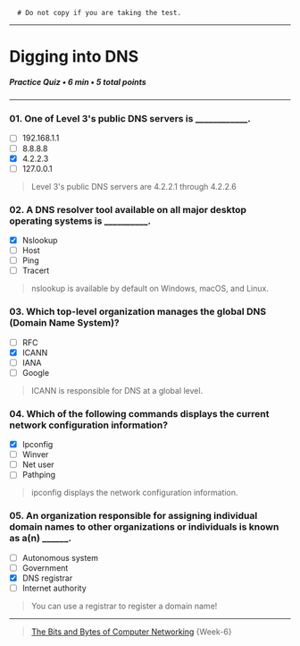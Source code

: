 ```
  # Do not copy if you are taking the test.
```
--- 

# Digging into DNS        
##### Practice Quiz • 6 min • 5 total points 
----- 


### 01.  One of Level 3's public DNS servers is ____________.
       
- [ ]  192.168.1.1       
- [ ]  8.8.8.8       
- [x]  4.2.2.3       
- [ ]  127.0.0.1  

> Level 3's public DNS servers are 4.2.2.1 through 4.2.2.6


### 02.  A DNS resolver tool available on all major desktop operating systems is __________.
       
- [x]  Nslookup       
- [ ]  Host       
- [ ]  Ping       
- [ ]  Tracert    

> nslookup is available by default on Windows, macOS, and Linux.


### 03.  Which top-level organization manages the global DNS (Domain Name System)?
       
- [ ]  RFC       
- [x]  ICANN       
- [ ]  IANA       
- [ ]  Google   

>  ICANN is responsible for DNS at a global level.


### 04.  Which of the following commands displays the current network configuration information?
       
- [x]  Ipconfig       
- [ ]  Winver       
- [ ]  Net user       
- [ ]  Pathping     

>  ipconfig displays the network configuration information.     


### 05.  An organization responsible for assigning individual domain names to other organizations or individuals is known as a(n) ______.   
       
- [ ]  Autonomous system        
- [ ]  Government       
- [x]  DNS registrar        
- [ ]  Internet authority    

> You can use a registrar to register a domain name!   
   


--- 
> [The Bits and Bytes of Computer Networking](https://www.coursera.org/learn/computer-networking/) {Week-6} 
